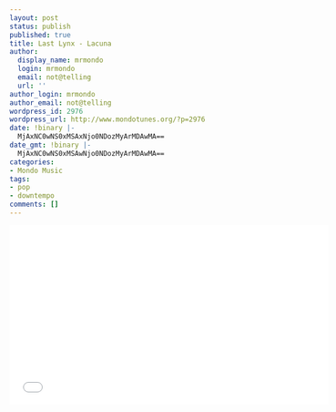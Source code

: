```yaml
---
layout: post
status: publish
published: true
title: Last Lynx - Lacuna
author:
  display_name: mrmondo
  login: mrmondo
  email: not@telling
  url: ''
author_login: mrmondo
author_email: not@telling
wordpress_id: 2976
wordpress_url: http://www.mondotunes.org/?p=2976
date: !binary |-
  MjAxNC0wNS0xMSAxNjo0NDozMyArMDAwMA==
date_gmt: !binary |-
  MjAxNC0wNS0xMSAwNjo0NDozMyArMDAwMA==
categories:
- Mondo Music
tags:
- pop
- downtempo
comments: []
---
```

<iframe width="560" height="315" src="//www.youtube.com/embed/EdMz3ySx5hs" frameborder="0"> </iframe>
